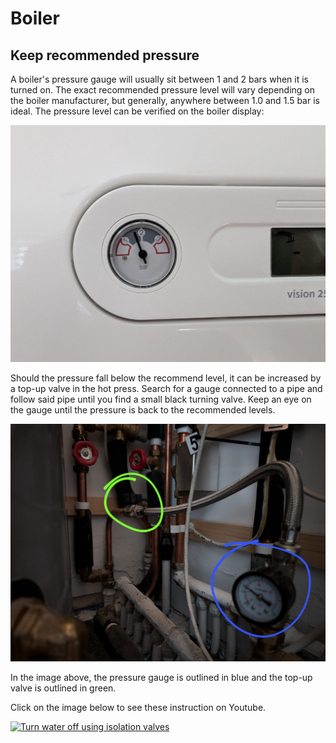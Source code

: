 # Boiler

## Keep recommended pressure

A boiler's pressure gauge will usually sit between 1 and 2 bars when it is turned on. The exact recommended pressure level will vary depending on the boiler manufacturer, but generally, anywhere between 1.0 and 1.5 bar is ideal. The pressure level can be verified on the boiler display:

![Boiler display](./boiler-display.jpeg)

Should the pressure fall below the recommend level, it can be increased by a top-up valve in the hot press. Search for a gauge connected to a pipe and follow said pipe until you find a small black turning valve. Keep an eye on the gauge until the pressure is back to the recommended levels.

![Boiler display](./boiler-topup-valve.jpeg)

In the image above, the pressure gauge is outlined in blue and the top-up valve is outlined in green. 

Click on the image below to see these instruction on Youtube.

[![Turn water off using isolation valves](https://img.youtube.com/vi/1UmJpyoonEI/0.jpg)](https://www.youtube.com/watch?v=1UmJpyoonEI)